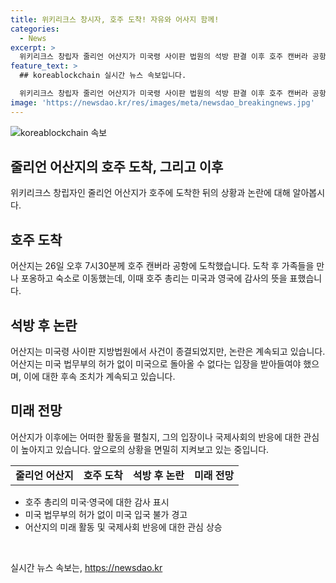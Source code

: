 ```yaml
---
title: 위키리크스 창시자, 호주 도착! 자유와 어사지 함께!
categories:
  - News
excerpt: >
  위키리크스 창립자 줄리언 어산지가 미국령 사이판 법원의 석방 판결 이후 호주 캔버라 공항에 도착했다. 호주 총리는 미국과 영국에 감사의 뜻을 표했고, 어산지는 석방 이후 최종적으로 호주로 돌아왔다. 그러나 미 법무부는 어산지가 미국 정부의 허가 없이 미국에 돌아오는 것을 금지했다. 이에 대한 자세한 내용과 어산지의 의견은 어산지의 유죄를 인정하며 발표된 것으로, 그는 마지막으로 자유인으로서 호주로 돌아왔다.
feature_text: >
  ## koreablockchain 실시간 뉴스 속보입니다.

  위키리크스 창립자 줄리언 어산지가 미국령 사이판 법원의 석방 판결 이후 호주 캔버라 공항에 도착했다. 호주 총리는 미국과 영국에 감사의 뜻을 표했고, 어산지는 석방 이후 최종적으로 호주로 돌아왔다. 그러나 미 법무부는 어산지가 미국 정부의 허가 없이 미국에 돌아오는 것을 금지했다. 이에 대한 자세한 내용과 어산지의 의견은 어산지의 유죄를 인정하며 발표된 것으로, 그는 마지막으로 자유인으로서 호주로 돌아왔다.
image: 'https://newsdao.kr/res/images/meta/newsdao_breakingnews.jpg'
---
```


<p><img src="https://newsdao.kr/res/images/meta/newsdao_breakingnews.jpg" alt="koreablockchain 속보" /></p>

<h2 data-ke-size="size26">줄리언 어산지의 호주 도착, 그리고 이후</h2>

<p data-ke-size="size16">위키리크스 창립자인 줄리언 어산지가 호주에 도착한 뒤의 상황과 논란에 대해 알아봅시다.</p>

<h2 data-ke-size="size24">호주 도착</h2>

<p data-ke-size="size16">어산지는 26일 오후 7시30분께 호주 캔버라 공항에 도착했습니다. 도착 후 가족들을 만나 포옹하고 숙소로 이동했는데, 이때 호주 총리는 미국과 영국에 감사의 뜻을 표했습니다.</p>

<h2 data-ke-size="size24">석방 후 논란</h2>

<p data-ke-size="size16">어산지는 미국령 사이판 지방법원에서 사건이 종결되었지만, 논란은 계속되고 있습니다. 어산지는 미국 법무부의 허가 없이 미국으로 돌아올 수 없다는 입장을 받아들여야 했으며, 이에 대한 후속 조치가 계속되고 있습니다.</p>

<h2 data-ke-size="size24">미래 전망</h2>

<p data-ke-size="size16">어산지가 이후에는 어떠한 활동을 펼칠지, 그의 입장이나 국제사회의 반응에 대한 관심이 높아지고 있습니다. 앞으로의 상황을 면밀히 지켜보고 있는 중입니다.</p>

<table>
    <tbody>
        <tr>
            <td style="text-align: center; height: 17px;"><b>줄리언 어산지</b></td>
            <td style="text-align: center; height: 17px;"><b>호주 도착</b></td>
            <td style="text-align: center; height: 17px;"><b>석방 후 논란</b></td>
            <td style="text-align: center; height: 17px;"><b>미래 전망</b></td>
        </tr>
    </tbody>
</table>

<ul>
    <li>호주 총리의 미국·영국에 대한 감사 표시</li>
    <li>미국 법무부의 허가 없이 미국 입국 불가 경고</li>
    <li>어산지의 미래 활동 및 국제사회 반응에 대한 관심 상승</li>
</ul>

<p data-ke-size="size16">&nbsp;</p>
실시간 뉴스 속보는, <a href="https://newsdao.kr" rel="dofollow">https://newsdao.kr</a>


